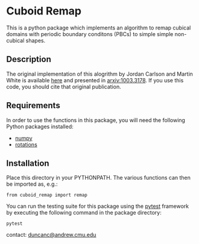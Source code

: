 # Cuboid Remap

This is a python package which implements an algorithm to remap cubical domains with periodic boundary conditons (PBCs) to simple simple non-cubical shapes.  


## Description

The original implementation of this alogrithm by Jordan Carlson and Martin White is available [here](http://mwhite.berkeley.edu/BoxRemap/) and presented in [arxiv:1003.3178](https://arxiv.org/abs/1003.3178).  If you use this code, you should cite that original publication.


## Requirements

In order to use the functions in this package, you will need the following Python packages installed:

* [numpy](http://www.numpy.org)
* [rotations](https://github.com/duncandc/rotations)


## Installation

Place this directory in your PYTHONPATH.  The various functions can then be imported as, e.g.:

```
from cuboid_remap import remap
```

You can run the testing suite for this package using the [pytest](https://docs.pytest.org/en/latest/) framework by executing the following command in the package directory:

```
pytest
```


contact:
duncanc@andrew.cmu.edu
       
